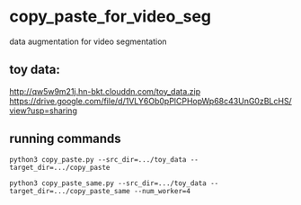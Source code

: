 # copy_paste_for_video_seg
data augmentation for video segmentation

## toy data:
http://qw5w9m21j.hn-bkt.clouddn.com/toy_data.zip
https://drive.google.com/file/d/1VLY6Ob0pPlCPHopWp68c43UnG0zBLcHS/view?usp=sharing

## running commands
```
python3 copy_paste.py --src_dir=.../toy_data --target_dir=.../copy_paste
```
```
python3 copy_paste_same.py --src_dir=.../toy_data --target_dir=.../copy_paste_same --num_worker=4
```
